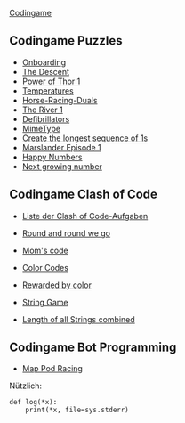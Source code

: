 [Codingame](https://www.codingame.com/home)

## Codingame Puzzles

-   [Onboarding](https://www.codingame.com/training/easy/onboarding)
-   [The Descent](https://www.codingame.com/training/easy/the-descent)
-   [Power of Thor 1](https://www.codingame.com/training/easy/power-of-thor-episode-1)
-   [Temperatures](https://www.codingame.com/training/easy/temperatures)
-   [Horse-Racing-Duals](https://www.codingame.com/training/easy/horse-racing-duals)
-   [The River 1](https://www.codingame.com/training/easy/the-river-i-)
-   [Defibrillators](https://www.codingame.com/training/easy/defibrillators)
-   [MimeType](https://www.codingame.com/training/easy/mime-type)
-   [Create the longest sequence of 1s](https://www.codingame.com/training/easy/create-the-longest-sequence-of-1s)
-   [Marslander Episode 1](https://www.codingame.com/training/easy/mars-lander-episode-1)
-   [Happy Numbers](https://www.codingame.com/training/easy/happy-numbers)
-   [Next growing number](https://www.codingame.com/training/easy/next-growing-number)

## Codingame Clash of Code

-   [Liste der Clash of Code-Aufgaben](https://eulerschezahl.herokuapp.com/codingame/puzzles/)

-   [Round and round we go](https://www.codingame.com/ide/demo/873603c1e90bf4ae0082e0301f7b7127c77732)
-   [Mom's code](https://www.codingame.com/ide/demo/8962442d406fb7eb156976c3f6395c9cf39399)
-   [Color Codes](https://www.codingame.com/ide/demo/840248a983d4c0e0597d9f62a5333421698c05)
-   [Rewarded by color](https://www.codingame.com/ide/demo/89600103ff374def3f38c23a97eaf91f7a4182)
-   [String Game](https://www.codingame.com/contribute/view/7263300a83cf4aad1573c6e6abb28a56e2d2)
-   [Length of all Strings combined](https://www.codingame.com/contribute/view/198bb07d4181035e6d8a696cfae37ea97f7)

## Codingame Bot Programming

-   [Map Pod Racing](./madPodRacing/madPodRacing.md)

Nützlich:

```
def log(*x):
    print(*x, file=sys.stderr)
```
